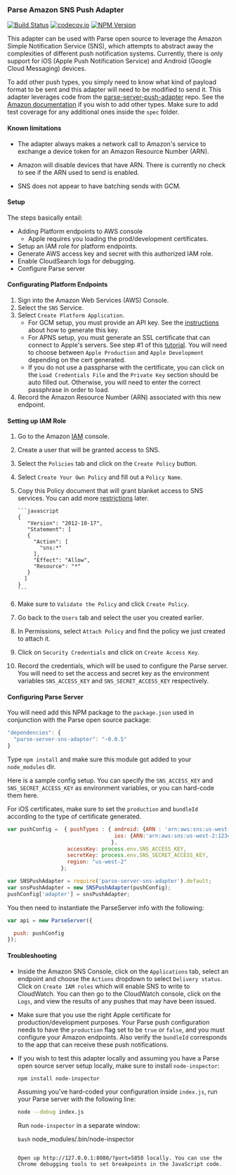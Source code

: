 ### Parse Amazon SNS Push Adapter

[![Build
Status](https://travis-ci.org/parse-server-modules/parse-server-sns-adapter.svg?branch=master)](https://travis-ci.org/parse-server-modules/parse-server-sns-adapter)
[![codecov.io](https://codecov.io/github/parse-server-modules/parse-server-sns-adapter/coverage.svg?branch=master)](https://codecov.io/github/parse-server-modules/parse-server-sns-adapter?branch=master)
[![NPM Version](https://img.shields.io/npm/v/parse-server-sns-adapter.svg?style=flat-square)](https://www.npmjs.com/package/parse-server-sns-adapter)

This adapter can be used with Parse open source to leverage the Amazon Simple Notification Service (SNS), which attempts to abstract away the complexities of different push notification systems.  Currently, there is only support for iOS (Apple Push Notification Service) and Android (Google Cloud Messaging) devices.  

To add other push types, you simply need to know what kind of payload format to be sent and this adapter will need to be modified to send it.  This adapter leverages code from the [parse-server-push-adapter](https://github.com/parse-server-modules/parse-server-push-adapter) repo.  See the [Amazon documentation](http://docs.aws.amazon.com/sns/latest/dg/mobile-push-send-custommessage.html) if you wish to add other types.  Make sure to add test coverage for any additional ones inside the `spec` folder.

#### Known limitations

* The adapter always makes a network call to Amazon's service to exchange a device token for an Amazon Resource Number (ARN).   

* Amazon will disable devices that have ARN.  There is currently no check to see if the ARN used to send is enabled.

* SNS does not appear to have batching sends with GCM.

#### Setup

The steps basically entail:

* Adding Platform endpoints to AWS console
   * Apple requires you loading the prod/development certificates.
* Setup an IAM role for platform endpoints.
* Generate AWS access key and secret with this authorized IAM role.
* Enable CloudSearch logs for debugging.
* Configure Parse server

#### Configurating Platform Endpoints

1. Sign into the Amazon Web Services (AWS) Console.
2. Select the `SNS` Service.
3. Select `Create Platform Application`.
     * For GCM setup, you must provide an API key.  See the [instructions](https://github.com/ParsePlatform/parse-server/wiki/Push#gcm-android) about how to generate this key.
     * For APNS setup, you must generate an SSL certificate that can connect to Apple's servers.  See step #1 of this [tutorial](https://github.com/ParsePlatform/PushTutorial/blob/master/iOS/README.md#1-creating-the-ssl-certificate).  You will need to choose between `Apple Production` and `Apple Development` depending on the cert generated.
     * If you do not use a passpharse with the certificate, you can click on the `Load Credentials File` and the `Private Key` section should be auto filled out.  Otherwise, you will need to enter the correct passphrase in order to load.
4. Record the Amazon Resource Number (ARN) associated with this new endpoint.

#### Setting up IAM Role

1. Go to the Amazon [IAM](https://console.aws.amazon.com/iam/home?#home) console.
2. Create a user that will be granted access to SNS.
3. Select the `Policies` tab and click on the `Create Policy` button.
4. Select `Create Your Own Policy` and fill out a `Policy Name`.
5. Copy this Policy document that will grant blanket access to SNS services.  You can add more [restrictions](http://docs.aws.amazon.com/sns/latest/dg/AccessPolicyLanguage_UseCases_Sns.html) later.

       ```javascript
       {
          "Version": "2012-10-17",
          "Statement": [
          {
            "Action": [
              "sns:*"
            ],
            "Effect": "Allow",
            "Resource": "*"
          }
         ]
       }
       ```
6. Make sure to `Validate the Policy` and click `Create Policy`.
7. Go back to the `Users` tab and select the user you created earlier.
8. In Permissions, select `Attach Policy` and find the policy we just created to attach it.
9. Click on `Security Credentials` and click on `Create Access Key`.
10. Record the credentials, which will be used to configure the Parse server.  You will need to set the access and secret key as the environment variables `SNS_ACCESS_KEY` and `SNS_SECRET_ACCESS_KEY` respectively.

#### Configuring Parse Server

You will need add this NPM package to the `package.json` used in conjunction with the Parse open source package:

```javascript
"dependencies": {
  "parse-server-sns-adapter": "~0.0.5"
}
```

Type `npm install` and make sure this module got added to your `node_modules` dir.

Here is a sample config setup.  You can specify the `SNS_ACCESS_KEY` and `SNS_SECRET_ACCESS_KEY`
as environment variables, or you can hard-code them here.  

For iOS certificates, make sure to set the `production` and `bundleId` according to the type
of certificate generated.

```javascript
var pushConfig =  { pushTypes : { android: {ARN : 'arn:aws:sns:us-west-2:12345678:app/GCM/Android'},
                                  ios: {ARN:'arn:aws:sns:us-west-2:12345678:app/APNS_SANDBOX/ParseAppleTest', production: false, bundleId: "beta.parseplatform.yourappname"}
                                 },
                   accessKey: process.env.SNS_ACCESS_KEY,
                   secretKey: process.env.SNS_SECRET_ACCESS_KEY,
                   region: "us-west-2"
                 };

var SNSPushAdapter = require('parse-server-sns-adapter').default;
var snsPushAdapter = new SNSPushAdapter(pushConfig);
pushConfig['adapter'] = snsPushAdapter;
```

You then need to instantiate the ParseServer info with the following:

```javascript
var api = new ParseServer({

  push: pushConfig
});
```

#### Troubleshooting

* Inside the Amazon SNS Console, click on the `Applications` tab, select an endpoint and choose the
`Actions` dropdown to select `Delivery status`.  Click on `Create IAM roles` which will enable SNS to write to CloudWatch.   You can then go to the CloudWatch console, click on the `Logs`, and view the results of any pushes that may have been issued.

* Make sure that you use the right Apple certificate for production/development purposes.  Your Parse push configuration needs to have the `production` flag set to be `true` or `false`, and you must configure your Amazon endpoints.  Also verify the `bundleId` corresponds to the app that can receive these push notifications.

* If you wish to test this adapter locally and assuming you have a Parse open source server setup locally, make sure to install `node-inspector`:

  ```bash
  npm install node-inspector
  ```

  Assuming you've hard-coded your configuration inside `index.js`, run your Parse server with the following line:

  ```bash
  node --debug index.js
  ```

  Run `node-inspector` in a separate window:

  ```bash```
  node_modules/.bin/node-inspector
  ```

  Open up http://127.0.0.1:8080/?port=5858 locally. You can use the Chrome debugging tools to set breakpoints in the JavaScript code.
